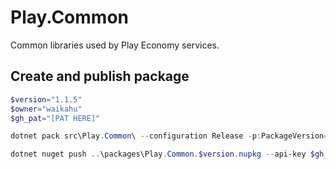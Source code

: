 # Play.Common
Common libraries used by Play Economy services.

## Create and publish package
```powershell
$version="1.1.5"
$owner="waikahu"
$gh_pat="[PAT HERE]"

dotnet pack src\Play.Common\ --configuration Release -p:PackageVersion=$version -p:RepositoryUrl=https://github.com/$owner/play.common -o ..\packages

dotnet nuget push ..\packages\Play.Common.$version.nupkg --api-key $gh_pat --source "github"
```